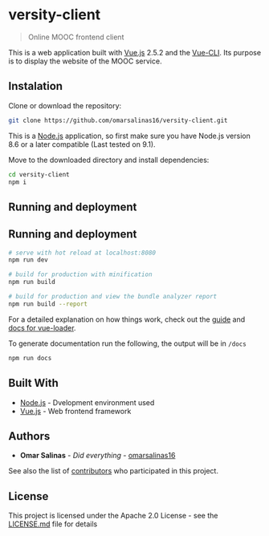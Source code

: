 # versity-client

> Online MOOC frontend client

This is a web application built with [Vue.js](https://vuejs.org/) 2.5.2 and the [Vue-CLI](https://github.com/vuejs/vue-cli). Its purpose is to display the website of the MOOC service.

## Instalation

Clone or download the repository:

``` bash
git clone https://github.com/omarsalinas16/versity-client.git
```

This is a [Node.js](http://nodejs.org) application, so first make sure you have Node.js version 8.6 or a later compatible (Last tested on 9.1).

Move to the downloaded directory and install dependencies:

``` bash
cd versity-client
npm i
```

## Running and deployment

## Running and deployment

``` bash
# serve with hot reload at localhost:8080
npm run dev

# build for production with minification
npm run build

# build for production and view the bundle analyzer report
npm run build --report
```

For a detailed explanation on how things work, check out the [guide](http://vuejs-templates.github.io/webpack/) and [docs for vue-loader](http://vuejs.github.io/vue-loader).

To generate documentation run the following, the output will be in `/docs`

``` bash
npm run docs
```

## Built With

* [Node.js](http://nodejs.org) - Dvelopment environment used
* [Vue.js](https://vuejs.org/) - Web frontend framework

## Authors

* **Omar Salinas** - *Did everything* - [omarsalinas16](https://github.com/omarsalinas)

See also the list of [contributors](https://github.com/omarsalinas16/versity-api/contributors) who participated in this project.

## License

This project is licensed under the Apache 2.0 License - see the [LICENSE.md](LICENSE.md) file for details
